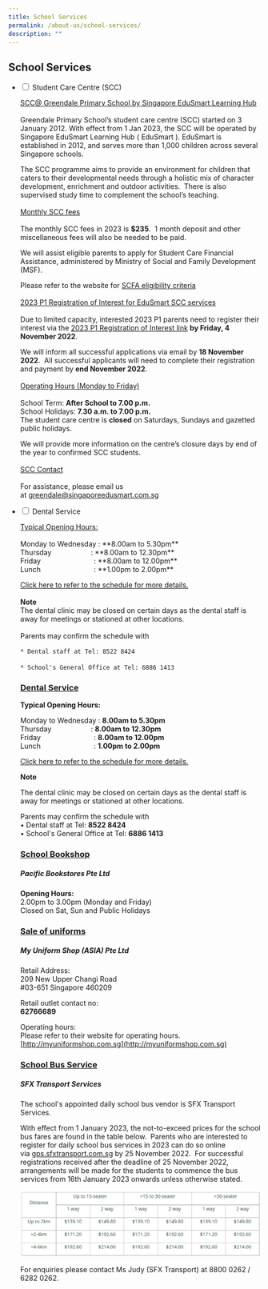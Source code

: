 ```yaml
---
title: School Services
permalink: /about-us/school-services/
description: ""
---
```

## **School Services**

<ul class="jekyllcodex_accordion">
<li><input id="accordion1" type="checkbox">  
<label for="accordion1">Student Care Centre (SCC)</label><div>  
<p><u>SCC@ Greendale Primary School by Singapore EduSmart Learning Hub</u> 
	<br><br>Greendale Primary School’s student care centre (SCC) started on 3 January 2012. With effect from 1 Jan 2023, the SCC will be operated by Singapore EduSmart Learning Hub ( EduSmart ). EduSmart is established in 2012, and serves more than 1,000 children across several Singapore schools.  

The SCC programme aims to provide an environment for children that caters to their developmental needs through a holistic mix of character development, enrichment and outdoor activities.  There is also supervised study time to complement the school’s teaching.
	<br><br>
	<u>Monthly SCC fees</u>
	<br><br>
	The monthly SCC fees in 2023 is **$235**.  1 month deposit and other miscellaneous fees will also be needed to be paid.   

  

We will assist eligible parents to apply for Student Care Financial Assistance, administered by Ministry of Social and Family Development (MSF).  

  

Please refer to the website for [SCFA eligibility criteria](https://www.msf.gov.sg/Comcare/Pages/ComCare-Student-Care-Subsidies.aspx)
	<br><br>
	<u>2023 P1 Registration of Interest for EduSmart SCC services</u>
	<br><br>
	Due to limited capacity, interested 2023 P1 parents need to register their interest via the [2023 P1 Registration of Interest link](https://zfrmz.com/mQuMnl2rDhgfLWSqCDFK) **by Friday, 4 November 2022**.

We will inform all successful applications via email by **18 November 2022**.  All successful applicants will need to complete their registration and payment by **end November 2022**.
<br><br>
	<u>Operating Hours (Monday to Friday)</u>
	<br><br>
	School Term: **After School to 7.00 p.m.**<br>
School Holidays: **7.30 a.m. to 7.00 p.m.**<br>
The student care centre is **closed** on Saturdays, Sundays and gazetted public holidays.

We will provide more information on the centre’s closure days by end of the year to confirmed SCC students.
<br><br>
	<u>SCC Contact</u>
<br><br>
	For assistance, please email us at [greendale@singaporeedusmart.com.sg](mailto:greendale@singaporeedusmart.com.sg)
	
</p>  
</div></li> 

<li><input id="accordion2" type="checkbox">  
<label for="accordion2">Dental Service</label><div>  
<p>
	<u>Typical Opening Hours:</u>
	<br><br>
	Monday to Wednesday : **8.00am to 5.30pm**<br>
Thursday                    : **8.00am to 12.30pm**
<br>
Friday                           : **8.00am to 12.00pm**<br>
Lunch                           : **1.00pm to 2.00pm**
<br>
	
[Click here to refer to the schedule for more details.](/files/Dental%20Schedule/DENTAL%20SCHEDULE%20MARCH%202023.pdf)
	<br><br>
	<b>Note</b>
	<br>
	The dental clinic may be closed on certain days as the dental staff is away for meetings or stationed at other locations.
	<br><br>
	Parents may confirm the schedule with <br>

	* Dental staff at Tel: 8522 8424
	
	* School's General Office at Tel: 6886 1413
</p>  
</div></li>  


### <u>Dental Service</u>

  

**Typical Opening Hours:**  

  

Monday to Wednesday : **8.00am to 5.30pm**<br>
Thursday                    : **8.00am to 12.30pm**
<br>
Friday                           : **8.00am to 12.00pm**<br>
Lunch                           : **1.00pm to 2.00pm**

[Click here to refer to the schedule for more details.](/files/Dental%20Schedule/DENTAL%20SCHEDULE%20MARCH%202023.pdf)

**Note**

The dental clinic may be closed on certain days as the dental staff is away for meetings or stationed at other locations.

  


Parents may confirm the schedule with <br>
			• Dental staff at Tel: **8522 8424** <br>
			• School's General Office at Tel: **6886 1413** <br>

### <u>School Bookshop</u>
##### Pacific Bookstores Pte Ltd

**Opening Hours:**<br>
2.00pm to 3.00pm (Monday and Friday)<br>
Closed on Sat, Sun and Public Holidays

### <u>Sale of uniforms</u>

##### My Uniform Shop (ASIA) Pte Ltd

Retail Address:<br>
209 New Upper Changi Road<br>
#03-651 Singapore 460209

Retail outlet contact no:<br>
**62766689**

Operating hours:<br>
Please refer to their website for operating hours. [http://myuniformshop.com.sg](http://myuniformshop.com.sg)

### <u>School Bus Service</u>

##### SFX Transport Services<br>

The school's appointed daily school bus vendor is SFX Transport Services.

With effect from 1 January 2023, the not-to-exceed prices for the school bus fares are found in the table below.  Parents who are interested to register for daily school bus services in 2023 can do so online via [gps.sfxtransport.com.sg](http://gps.sfxtransport.com.sg/) by 25 November 2022.  For successful registrations received after the deadline of 25 November 2022, arrangements will be made for the students to commence the bus services from 16th January 2023 onwards unless otherwise stated. <br>

![Fee Table](/images/About%20Us/School%20Bus%20Fees%20Table.jpg)

For enquiries please contact Ms Judy (SFX Transport) at 8800 0262 / 6282 0262.